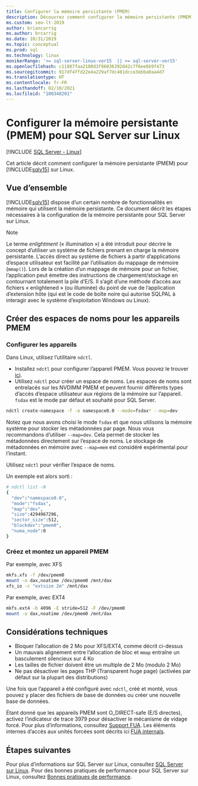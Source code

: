 ```yaml
---
title: Configurer la mémoire persistante (PMEM)
description: Découvrez comment configurer la mémoire persistante (PMEM) pour SQL Server sur Linux et créer des espaces de noms pour les appareils PMEM.
ms.custom: seo-lt-2019
author: briancarrig
ms.author: brcarrig
ms.date: 10/31/2019
ms.topic: conceptual
ms.prod: sql
ms.technology: linux
monikerRange: '>= sql-server-linux-ver15  || >= sql-server-ver15'
ms.openlocfilehash: c11807faa2180d3f86036392d42c7f6ee6b9f473
ms.sourcegitcommit: 917df4ffd22e4a229af7dc481dcce3ebba0aa4d7
ms.translationtype: HT
ms.contentlocale: fr-FR
ms.lasthandoff: 02/10/2021
ms.locfileid: "100348201"
---
```

# <a name="configure-persistent-memory-pmem-for-sql-server-on-linux"></a>Configurer la mémoire persistante (PMEM) pour SQL Server sur Linux

[!INCLUDE [SQL Server - Linux](../includes/applies-to-version/sql-linux.md)]

Cet article décrit comment configurer la mémoire persistante (PMEM) pour [!INCLUDE[sqlv15](../includes/sssql19-md.md)] sur Linux.

## <a name="overview"></a>Vue d’ensemble

[!INCLUDE[sqlv15](../includes/sssql19-md.md)] dispose d’un certain nombre de fonctionnalités en mémoire qui utilisent la mémoire persistante. Ce document décrit les étapes nécessaires à la configuration de la mémoire persistante pour SQL Server sur Linux.

> [!NOTE]
> Le terme _enlightment_ (« illumination ») a été introduit pour décrire le concept d’utiliser un système de fichiers prenant en charge la mémoire persistante. L’accès direct au système de fichiers à partir d’applications d’espace utilisateur est facilité par l’utilisation du mappage de mémoire (`mmap()`). Lors de la création d’un mappage de mémoire pour un fichier, l’application peut émettre des instructions de chargement/stockage en contournant totalement la pile d’E/S. Il s’agit d’une méthode d’accès aux fichiers « enlightened » (ou illuminée) du point de vue de l’application d’extension hôte (qui est le code de boîte noire qui autorise SQLPAL à interagir avec le système d’exploitation Windows ou Linux).

## <a name="create-namespaces-for-pmem-devices"></a>Créer des espaces de noms pour les appareils PMEM

### <a name="configure-the-devices"></a>Configurer les appareils

Dans Linux, utilisez l’utilitaire `ndctl`.

- Installez `ndctl` pour configurer l’appareil PMEM. Vous pouvez le trouver [ici](https://docs.pmem.io/getting-started-guide/installing-ndctl).
- Utilisez `ndctl` pour créer un espace de noms. Les espaces de noms sont entrelacés sur les NVDIMM PMEM et peuvent fournir différents types d’accès d’espace utilisateur aux régions de la mémoire sur l’appareil. `fsdax` est le mode par défaut et souhaité pour SQL Server.

```bash 
ndctl create-namespace -f -e namespace0.0 --mode=fsdax* --map=dev
```

Notez que nous avons choisi le mode `fsdax` et que nous utilisons la mémoire système pour stocker les métadonnées par page. Nous vous recommandons d’utiliser `--map=dev`. Cela permet de stocker les métadonnées directement sur l’espace de noms. Le stockage de métadonnées en mémoire avec `--map=mem` est considéré expérimental pour l’instant.

Utilisez `ndctl` pour vérifier l’espace de noms. 
  
Un exemple est alors sorti :

```bash
# ndctl list -N
{
  "dev":"namespace0.0",
  "mode":"fsdax",
  "map":"dev",
  "size":4294967296,
  "sector_size":512,
  "blockdev":"pmem0",
  "numa_node":0
}
```

### <a name="create-and-mount-pmem-device"></a>Créez et montez un appareil PMEM

Par exemple, avec XFS

```bash
mkfs.xfs -f /dev/pmem0
mount -o dax,noatime /dev/pmem0 /mnt/dax
xfs_io -c "extsize 2m" /mnt/dax
```

Par exemple, avec EXT4

```bash
mkfs.ext4 -b 4096 -E stride=512 -F /dev/pmem0
mount -o dax,noatime /dev/pmem0 /mnt/dax
```

## <a name="technical-considerations"></a>Considérations techniques

- Bloquer l’allocation de 2 Mo pour XFS/EXT4, comme décrit ci-dessus
- Un mauvais alignement entre l’allocation de bloc et `mmap` entraîne un basculement silencieux sur 4 Ko
- Les tailles de fichier doivent être un multiple de 2 Mo (modulo 2 Mo)
- Ne pas désactiver les pages THP (Transparent huge page) (activées par défaut sur la plupart des distributions)

Une fois que l’appareil a été configuré avec `ndctl`, créé et monté, vous pouvez y placer des fichiers de base de données ou créer une nouvelle base de données.

Étant donné que les appareils PMEM sont O_DIRECT-safe (E/S directes), activez l’indicateur de trace 3979 pour désactiver le mécanisme de vidage forcé. Pour plus d’informations, consultez [Support FUA](https://support.microsoft.com/help/4131496/enable-forced-flush-mechanism-in-sql-server-2017-on-linux). Les éléments internes d’accès aux unités forcées sont décrits ici [FUA internals](/archive/blogs/bobsql/sql-server-on-linux-forced-unit-access-fua-internals).

## <a name="next-steps"></a>Étapes suivantes

Pour plus d’informations sur SQL Server sur Linux, consultez [SQL Server sur Linux](sql-server-linux-overview.md).
Pour des bonnes pratiques de performance pour SQL Server sur Linux, consultez [Bonnes pratiques de performance](sql-server-linux-performance-best-practices.md).